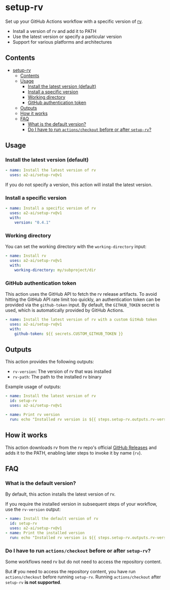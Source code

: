 # setup-rv

Set up your GitHub Actions workflow with a specific version of [rv](https://github.com/a2-ai/rv).

- Install a version of rv and add it to PATH
- Use the latest version or specify a particular version
- Support for various platforms and architectures

## Contents

- [setup-rv](#setup-rv)
  - [Contents](#contents)
  - [Usage](#usage)
    - [Install the latest version (default)](#install-the-latest-version-default)
    - [Install a specific version](#install-a-specific-version)
    - [Working directory](#working-directory)
    - [GitHub authentication token](#github-authentication-token)
  - [Outputs](#outputs)
  - [How it works](#how-it-works)
  - [FAQ](#faq)
    - [What is the default version?](#what-is-the-default-version)
    - [Do I have to run `actions/checkout` before or after `setup-rv`?](#do-i-have-to-run-actionscheckout-before-or-after-setup-rv)

## Usage

### Install the latest version (default)

```yaml
- name: Install the latest version of rv
  uses: a2-ai/setup-rv@v1
```

If you do not specify a version, this action will install the latest version.

### Install a specific version

```yaml
- name: Install a specific version of rv
  uses: a2-ai/setup-rv@v1
  with:
    version: "0.4.1"
```

### Working directory

You can set the working directory with the `working-directory` input:

```yaml
- name: Install rv
  uses: a2-ai/setup-rv@v1
  with:
    working-directory: my/subproject/dir
```

### GitHub authentication token

This action uses the GitHub API to fetch the rv release artifacts. To avoid hitting the GitHub API
rate limit too quickly, an authentication token can be provided via the `github-token` input. By
default, the `GITHUB_TOKEN` secret is used, which is automatically provided by GitHub Actions.

```yaml
- name: Install the latest version of rv with a custom GitHub token
  uses: a2-ai/setup-rv@v1
  with:
    github-token: ${{ secrets.CUSTOM_GITHUB_TOKEN }}
```

## Outputs

This action provides the following outputs:

- `rv-version`: The version of rv that was installed
- `rv-path`: The path to the installed rv binary

Example usage of outputs:

```yaml
- name: Install the latest version of rv
  id: setup-rv
  uses: a2-ai/setup-rv@v1

- name: Print rv version
  run: echo "Installed rv version is ${{ steps.setup-rv.outputs.rv-version }}"
```

## How it works

This action downloads rv from the rv repo's official
[GitHub Releases](https://github.com/a2-ai/rv) and adds it to the PATH,
enabling later steps to invoke it by name (`rv`).

## FAQ

### What is the default version?

By default, this action installs the latest version of rv.

If you require the installed version in subsequent steps of your workflow, use the `rv-version`
output:

```yaml
- name: Install the default version of rv
  id: setup-rv
  uses: a2-ai/setup-rv@v1
- name: Print the installed version
  run: echo "Installed rv version is ${{ steps.setup-rv.outputs.rv-version }}"
```

### Do I have to run `actions/checkout` before or after `setup-rv`?

Some workflows need rv but do not need to access the repository content.

But **if** you need to access the repository content, you have run `actions/checkout` before running `setup-rv`.
Running `actions/checkout` after `setup-rv` **is not supported**.
